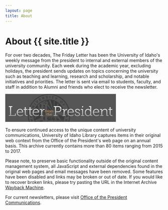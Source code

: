 ```yaml
---
layout: page
title: About
---
```


# About {{ site.title }}

For over two decades, The Friday Letter has been the University of Idaho's weekly message from the president to internal and external members of the university community. 
Each week during the academic year, excluding holidays, the president sends updates on topics concerning the university such as teaching and learning, research and scholarship, and notable initiatives and priorities. 
The letter is sent via email to students, faculty, and staff in addition to Alumni and friends who elect to receive the newsletter.

<img src="images/fridayletter-header.jpg" style="width:70%">

To ensure continued access to the unique content of university communications, University of Idaho Library captures items in their original web context from the Office of the President's web page on an annual basis.
This archive currently contains more than 80 items ranging from 2015 to 2017.

Please note, to preserve basic functionality outside of the original content management system, all JavaScript and external dependencies found in the original web pages and email messages have been removed. 
Some features have been disabled and links may be broken or out of date.
If you would like to recover broken links, please try pasting the URL in the Internet Archive [Wayback Machine](https://archive.org/web/).

For current newsletters, please visit [Office of the President Communications](http://www.uidaho.edu/president/communications).
